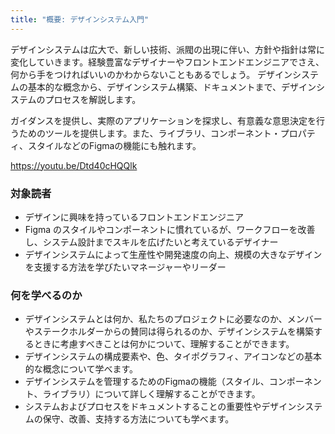 ```yaml
---
title: "概要: デザインシステム入門"
---
```

デザインシステムは広大で、新しい技術、派閥の出現に伴い、方針や指針は常に変化していきます。経験豊富なデザイナーやフロントエンドエンジニアでさえ、何から手をつければいいのかわからないこともあるでしょう。
デザインシステムの基本的な概念から、デザインシステム構築、ドキュメントまで、デザインシステムのプロセスを解説します。

ガイダンスを提供し、実際のアプリケーションを探求し、有意義な意思決定を行うためのツールを提供します。また、ライブラリ、コンポーネント・プロパティ、スタイルなどのFigmaの機能にも触れます。

https://youtu.be/Dtd40cHQQlk

### 対象読者 
- デザインに興味を持っているフロントエンドエンジニア
- Figma のスタイルやコンポーネントに慣れているが、ワークフローを改善し、システム設計までスキルを広げたいと考えているデザイナー
- デザインシステムによって生産性や開発速度の向上、規模の大きなデザインを支援する方法を学びたいマネージャーやリーダー

### 何を学べるのか
- デザインシステムとは何か、私たちのプロジェクトに必要なのか、メンバーやステークホルダーからの賛同は得られるのか、デザインシステムを構築するときに考慮すべきことは何かについて、理解することができます。
- デザインシステムの構成要素や、色、タイポグラフィ、アイコンなどの基本的な概念について学べます。
- デザインシステムを管理するためのFigmaの機能（スタイル、コンポーネント、ライブラリ）について詳しく理解することができます。
- システムおよびプロセスをドキュメントすることの重要性やデザインシステムの保守、改善、支持する方法についても学べます。
